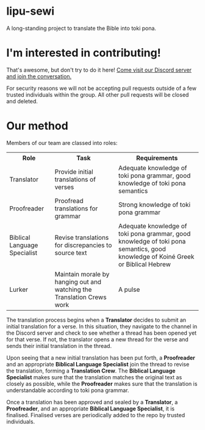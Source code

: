 # lipu-sewi
A long-standing project to translate the Bible into toki pona.

# I'm interested in contributing!
That's awesome, but don't try to do it here! <a href="https://discord.gg/THwvq3khFN">Come visit our Discord server and join the conversation.</a>

For security reasons we will not be accepting pull requests outside of a few trusted individuals within the group. All other pull requests will be closed and deleted.


# Our method
Members of our team are classed into roles:
<table>
    <tr>
        <th>Role</th>
        <th>Task</th>
        <th>Requirements</th>
    </tr>
    <tr>
        <td>Translator</td>
        <td>Provide initial translations of verses</td>
        <td>Adequate knowledge of toki pona grammar, good knowledge of toki pona semantics
    </tr>
    <tr>
        <td>Proofreader</td>
        <td>Proofread translations for grammar</td>
        <td>Strong knowledge of toki pona grammar</td>
    </tr>
    <tr>
        <td>Biblical Language Specialist</td>
        <td>Revise translations for discrepancies to source text</td>
        <td>Adequate knowledge of toki pona grammar, good knowledge of toki pona semantics, good knowledge of Koiné Greek or Biblical Hebrew</td>
    </tr>
    <tr>
        <td>Lurker</td>
        <td>Maintain morale by hanging out and watching the Translation Crews work</td>
        <td>A pulse</td>
    </tr>
</table>

The translation process begins when a <b>Translator</b> decides to submit an initial translation for a verse. In this situation, they navigate to the channel in the Discord server and check to see whether a thread has been opened yet for that verse. If not, the translator opens a new thread for the verse and sends their initial translation in the thread.

Upon seeing that a new initial translation has been put forth, a <b>Proofreader</b> and an appropriate <b>Biblical Language Specialist</b> join the thread to revise the translation, forming a <b>Translation Crew</b>. The <b>Biblical Language Specialist</b> makes sure that the translation matches the original text as closely as possible, while the <b>Proofreader</b> makes sure that the translation is understandable according to toki pona grammar.

Once a translation has been approved and sealed by a <b>Translator</b>, a <b>Proofreader</b>, and an appropriate <b>Biblical Language Specialist</b>, it is finalised. Finalised verses are periodically added to the repo by trusted individuals.